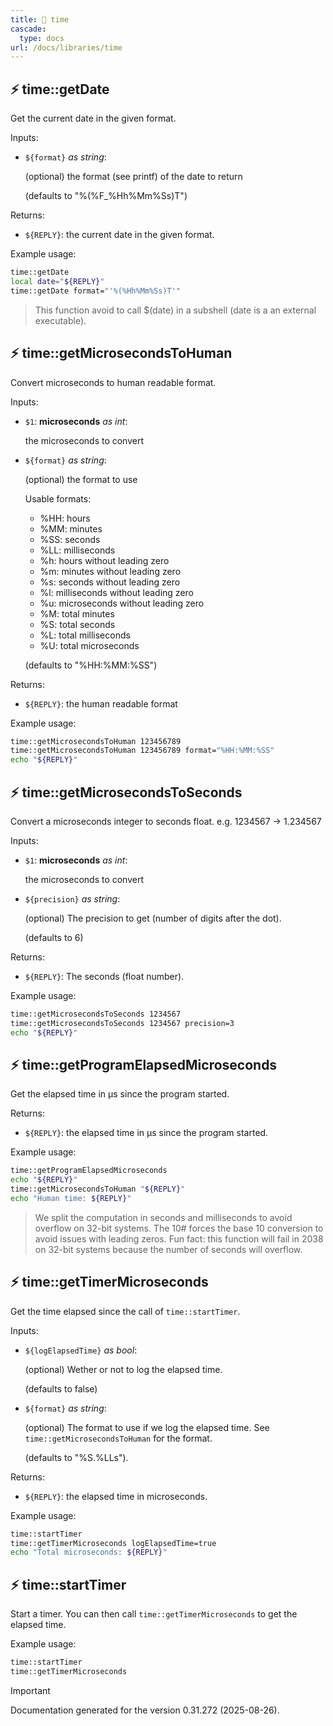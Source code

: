```yaml
---
title: 📂 time
cascade:
  type: docs
url: /docs/libraries/time
---
```


## ⚡ time::getDate

Get the current date in the given format.

Inputs:

- `${format}` _as string_:

  (optional) the format (see printf) of the date to return

  (defaults to "%(%F_%Hh%Mm%Ss)T")

Returns:

- `${REPLY}`: the current date in the given format.

Example usage:

```bash
time::getDate
local date="${REPLY}"
time::getDate format="'%(%Hh%Mm%Ss)T'"
```

> This function avoid to call $(date) in a subshell (date is a an external executable).

## ⚡ time::getMicrosecondsToHuman

Convert microseconds to human readable format.

Inputs:

- `$1`: **microseconds** _as int_:

  the microseconds to convert

- `${format}` _as string_:

  (optional) the format to use

  Usable formats:
  - %HH: hours
  - %MM: minutes
  - %SS: seconds
  - %LL: milliseconds
  - %h: hours without leading zero
  - %m: minutes without leading zero
  - %s: seconds without leading zero
  - %l: milliseconds without leading zero
  - %u: microseconds without leading zero
  - %M: total minutes
  - %S: total seconds
  - %L: total milliseconds
  - %U: total microseconds


  (defaults to "%HH:%MM:%SS")

Returns:

- `${REPLY}`: the human readable format

Example usage:

```bash
time::getMicrosecondsToHuman 123456789
time::getMicrosecondsToHuman 123456789 format="%HH:%MM:%SS"
echo "${REPLY}"
```

## ⚡ time::getMicrosecondsToSeconds

Convert a microseconds integer to seconds float.
e.g. 1234567 → 1.234567

Inputs:

- `$1`: **microseconds** _as int_:

  the microseconds to convert

- `${precision}` _as string_:

  (optional) The precision to get (number of digits after the dot).

  (defaults to 6)

Returns:

- `${REPLY}`: The seconds (float number).

Example usage:

```bash
time::getMicrosecondsToSeconds 1234567
time::getMicrosecondsToSeconds 1234567 precision=3
echo "${REPLY}"
```

## ⚡ time::getProgramElapsedMicroseconds

Get the elapsed time in µs since the program started.

Returns:

- `${REPLY}`: the elapsed time in µs since the program started.

Example usage:

```bash
time::getProgramElapsedMicroseconds
echo "${REPLY}"
time::getMicrosecondsToHuman "${REPLY}"
echo "Human time: ${REPLY}"
```

> We split the computation in seconds and milliseconds to avoid overflow on 32-bit systems.
> The 10# forces the base 10 conversion to avoid issues with leading zeros.
> Fun fact: this function will fail in 2038 on 32-bit systems because the number of seconds will overflow.

## ⚡ time::getTimerMicroseconds

Get the time elapsed since the call of `time::startTimer`.

Inputs:

- `${logElapsedTime}` _as bool_:

  (optional) Wether or not to log the elapsed time.

  (defaults to false)

- `${format}` _as string_:

  (optional) The format to use if we log the elapsed time.
  See `time::getMicrosecondsToHuman` for the format.

  (defaults to "%S.%LLs").

Returns:

- `${REPLY}`: the elapsed time in microseconds.

Example usage:

```bash
time::startTimer
time::getTimerMicroseconds logElapsedTime=true
echo "Total microseconds: ${REPLY}"
```

## ⚡ time::startTimer

Start a timer. You can then call `time::getTimerMicroseconds` to get the elapsed time.

Example usage:

```bash
time::startTimer
time::getTimerMicroseconds
```

> [!IMPORTANT]
> Documentation generated for the version 0.31.272 (2025-08-26).
